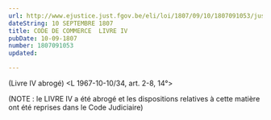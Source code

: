 ```yaml
---
url: http://www.ejustice.just.fgov.be/eli/loi/1807/09/10/1807091053/justel
dateString: 10 SEPTEMBRE 1807
title: CODE DE COMMERCE  LIVRE IV
pubDate: 10-09-1807
number: 1807091053
updated: 

---
```

(Livre IV abrogé) <L 1967-10-10/34, art. 2-8, 14°>

(NOTE : le LIVRE IV a été abrogé et les dispositions relatives à cette matière ont été reprises dans le Code Judiciaire) 

